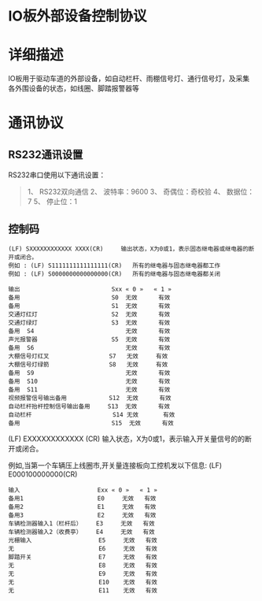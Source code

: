  IO板外部设备控制协议
===================
 
# 详细描述 #

IO板用于驱动车道的外部设备，如自动栏杆、雨棚信号灯、通行信号灯，及采集各外围设备的状态，如线圈、脚踏报警器等 

# 通讯协议 #
## RS232通讯设置  ##
RS232串口使用以下通讯设置：
> 	1、	RS232双向通信
> 	2、	波特率：9600
> 	3、	奇偶位：奇校验
> 	4、	数据位：7
> 	5、	停止位：1
## 控制码 ##
	(LF) SXXXXXXXXXXXX XXXX(CR)		输出状态，X为0或1，表示固态继电器或继电器的断开或闭合。
	例如 : (LF) S1111111111111111(CR)   所有的继电器与固态继电器都工作
	例如 : (LF) S0000000000000000(CR)   所有的继电器与固态继电器都关闭
			
	输出							Sxx	« 0 »	« 1 »
	备用							S0	无效		有效
	备用							S1	无效		有效
	交通灯红灯					  S2  无效	  有效
	交通灯绿灯					  S3  无效	  有效
	备用	S4						    无效	    有效
	声光报警器					  S5  无效	  有效
	备用	S6							无效	    有效
	大棚信号灯红叉					S7	 无效		有效
	大棚信号灯绿箭					S8	 无效		有效
	备用	S9							无效		有效
	备用	S10							无效		有效
	备用	S11							无效		有效
	视频报警信号输出备用			  S12  无效	   有效
	自动栏杆抬杆控制信号输出备用	   S13	无效	    有效
	自动栏杆					   S14 无效	    有效
	备用						    S15	 无效	     有效

(LF) EXXXXXXXXXXXX (CR)		输入状态，X为0或1，表示输入开关量信号的的断开或闭合。
 
例如,当第一个车辆压上线圈市,开关量连接板向工控机发以下信息: (LF) E000100000000(CR)

	输入						Exx	« 0 »	« 1 »
	备用1						E0	   无效	有效
	备用2						E1	   无效	有效
	备用3						E2	   无效	有效
	车辆检测器输入1（栏杆后）	 E3		无效	 有效
	车辆检测器输入2（收费亭）	 E4	    无效	 有效
	光栅输入				   E5	  无效   有效
	无						 E6	    无效	 有效
	脚踏开关				   E7	  无效   有效
	无						 E8		无效	 有效
	无						 E9		无效	 有效
	无						 E10	无效	 有效
	无						 E11	无效	 有效

